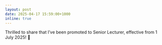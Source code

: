 ```yaml
---
layout: post
date: 2025-04-17 15:59:00+1000
inline: true
---
```


Thrilled to share that I’ve been promoted to Senior Lecturer, effective from 1 July 2025! :partying_face:


